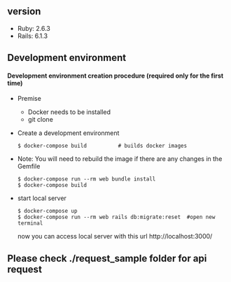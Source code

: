 ## version

- Ruby: 2.6.3
- Rails: 6.1.3

## Development environment

#### Development environment creation procedure (required only for the first time)

- Premise
    - Docker needs to be installed
    - git clone

- Create a development environment
    ```
    $ docker-compose build          # builds docker images
    ```
- Note: You will need to rebuild the image if there are any changes in the Gemfile
    ```
    $ docker-compose run --rm web bundle install
    $ docker-compose build
    ```

- start local server
    ```
    $ docker-compose up              
    $ docker-compose run --rm web rails db:migrate:reset  #open new terminal 
    ```
  now you can access local server with this url
  http://localhost:3000/

## Please check ./request_sample folder for api request
